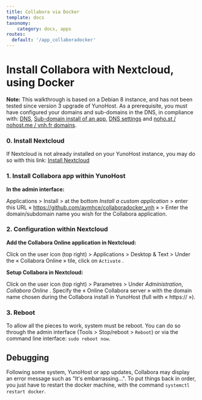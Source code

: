 ```yaml
---
title: Collabora via Docker
template: docs
taxonomy:
    category: docs, apps
routes:
  default: '/app_collaboradocker'
---
```


# Install Collabora with Nextcloud, using Docker

**Note:** This walkthrough is based on a Debian 8 instance, and has not been tested since version 3 upgrade of YunoHost. As a prerequisite, you must have configured your domains and sub-domains in the DNS, in compliance with: [DNS](/dns), [Sub-domain install of an app](/dns_subdomains), [DNS settings](/dns_config) and [noho.st / nohost.me / ynh.fr domains](/dns_nohost_me).

### 0. Install Nextcloud

If Nextcloud is not already installed on your YunoHost instance, you may do so with this link: [Install Nextcloud](https://install-app.yunohost.org/?app=nextcloud)

### 1. Install Collabora app within YunoHost

**In the admin interface:**

Applications > Install > at the bottom _Install a custom application_ > enter this URL « https://github.com/aymhce/collaboradocker_ynh  » > Enter the domain/subdomain name you wish for the Collabora application.

### 2. Configuration within Nextcloud

 **Add the Collabora Online application in Nextcloud:**

Click on the user icon (top right) >  Applications  >  Desktop & Text > Under the « Collabora Online » tile, click on  `Activate` .

**Setup Collabora in Nextcloud:**

Click on the user icon (top right) > Parametres > Under _Administration_, _Collabora Online_ .
Specify the  « Online Collabora server » with the domain name chosen during the Collabora install in YunoHost (full with « https:// »).

### 3. Reboot

To allow all the pieces to work, system must be reboot. You can do so through the admin interface (Tools > Stop/reboot > `Reboot`) or via the command line interface: `sudo reboot now`.

## Debugging

Following some system, YunoHost or app updates, Collabora may display an error message such as "It's embarrassing...". To put things back in order, you just have to restart the docker machine, with the command `systemctl restart docker`.
